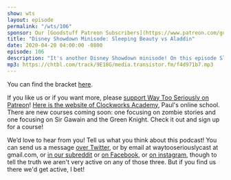```yaml
---
show: wts
layout: episode
permalink: "/wts/106"
sponsor: Our [Goodstuff Patreon Subscribers](https://www.patreon.com/goodstuff) and listeners just like you! Support your favorite podcasts directly to get exclusive unedited episodes and more.
title: "Disney Showdown Minisode: Sleeping Beauty vs Aladdin"
date: 2020-04-20 04:00:00 -0800
episode: 106
description: "It's another Disney Showdown minisode! On this episode Sleeping Beauty goes toe to toe with Aladdin. Which will come out victorious? Listen to see!"
mp3: https://chtbl.com/track/9E18G/media.transistor.fm/f4d971b7.mp3
---
```


You can find the bracket [here](https://drive.google.com/open?id=15h4mTRg4UiRhs6vcK9kPEnyt0maTp_a7).

If you like us or if you want more, please [support Way Too Seriously on Patreon](https://www.patreon.com/clockworkscast)! [Here is the website of Clockworks Academy](https://clockworksacademy.com/), Paul's online school. There are new courses coming soon: one focusing on zombie stories and one focusing on Sir Gawain and the Green Knight. Check it out and sign up for a course!

We’d love to hear from you! Tell us what you think about this podcast! You can send us a message [over Twitter](http://www.twitter.com/wtscast), or by email at waytooseriouslycast at gmail.com, or [in our subreddit](https://www.reddit.com/r/Goodstuff_fm/) or [on Facebook](http://www.facebook.com/wtscast), or [on instagram](https://www.instagram.com/waytooseriously/), though to tell the truth we aren't very active on any of those three. But if you find us there we'd get active, I bet!